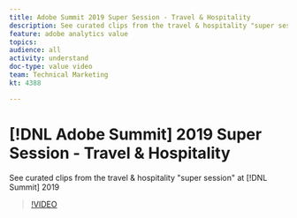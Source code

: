 ```yaml
---
title: Adobe Summit 2019 Super Session - Travel & Hospitality
description: See curated clips from the travel & hospitality "super session" at Summit 2019
feature: adobe analytics value
topics: 
audience: all
activity: understand
doc-type: value video
team: Technical Marketing
kt: 4388

---
```


# [!DNL Adobe Summit] 2019 Super Session - Travel & Hospitality

See curated clips from the travel & hospitality "super session" at [!DNL Summit] 2019

>[!VIDEO](https://video.tv.adobe.com/v/31442/?quality=12)
